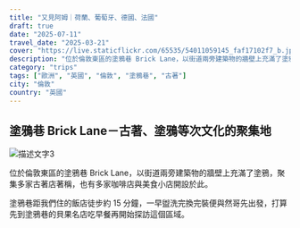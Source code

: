 ```yaml
---
title: "又見阿姆｜荷蘭、葡萄牙、德國、法國"
draft: true
date: "2025-07-11"
travel_date: "2025-03-21"
cover: "https://live.staticflickr.com/65535/54011059145_faf17102f7_b.jpg"
description: "位於倫敦東區的塗鴉巷 Brick Lane，以街道兩旁建築物的牆壁上充滿了塗鴉，聚集多家古著店著稱，也有多家咖啡店與美食小店開設於此。"
category: "trips"
tags: ["歐洲", "英國", "倫敦", "塗鴉巷", "古著"]
city: "倫敦"
country: "英國"
---
```


## 塗鴉巷 Brick Lane－古著、塗鴉等次文化的聚集地

![描述文字3](https://live.staticflickr.com/65535/54011059145_faf17102f7_b.jpg)

位於倫敦東區的塗鴉巷 Brick Lane，以街道兩旁建築物的牆壁上充滿了塗鴉，聚集多家古著店著稱，也有多家咖啡店與美食小店開設於此。

塗鴉巷距我們住的飯店徒步約 15 分鐘，一早盥洗完換完裝便與然哥先出發，打算先到塗鴉巷的貝果名店吃早餐再開始探訪這個區域。
